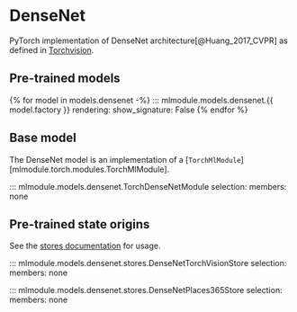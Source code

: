 # DenseNet

PyTorch implementation of DenseNet architecture[@Huang_2017_CVPR] as defined in [Torchvision](https://pytorch.org/vision/stable/models.html).

## Pre-trained models

{% for model in models.densenet -%}
::: mlmodule.models.densenet.{{ model.factory }}
    rendering:
        show_signature: False
{% endfor %}


## Base model

The DenseNet model is an implementation of a [`TorchMlModule`][mlmodule.torch.modules.TorchMlModule].

::: mlmodule.models.densenet.TorchDenseNetModule
    selection:
        members: none

## Pre-trained state origins

See the [stores documentation](../references/stores.md) for usage.

::: mlmodule.models.densenet.stores.DenseNetTorchVisionStore
    selection:
        members: none

::: mlmodule.models.densenet.stores.DenseNetPlaces365Store
    selection:
        members: none
